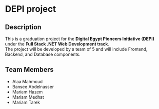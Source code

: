 # DEPI project

## Description
This is a graduation project for the **Digital Egypt Pioneers Initiative (DEPI)** under the **Full Stack .NET Web Development track**.  
The project will be developed by a team of 5 and will include Frontend, Backend, and Database components.  


## Team Members
- Alaa Mahmoud
- Bansee Abdelnasser
- Mariam Hazem
- Mariam Medhat
- Mariam Tarek

